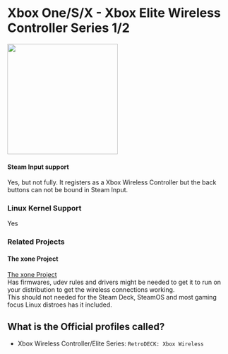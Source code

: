 # Xbox One/S/X - Xbox Elite Wireless Controller Series 1/2

<img src="../../../wiki_images/controllers/xbox-elite-wireless-series.png" width="250">

#### Steam Input support
Yes, but not fully. It registers as a Xbox Wireless Controller but the back buttons can not be bound in Steam Input.

### Linux Kernel Support
Yes

### Related Projects

#### The xone Project
[The xone Project](https://github.com/medusalix/xone) <br>
Has firmwares, udev rules and drivers might be needed to get it to run on your distribution to get the wireless connections working.<br>
This should not needed for the Steam Deck, SteamOS and most gaming focus Linux distroes has it included.

## What is the Official profiles called?

- Xbox Wireless Controller/Elite Series: `RetroDECK: Xbox Wireless`
